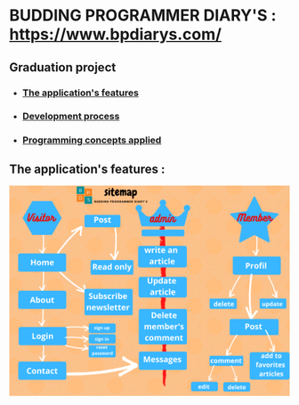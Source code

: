 # BUDDING PROGRAMMER DIARY'S : https://www.bpdiarys.com/
## Graduation project 

* ### [The application's features](#the-applications-features-)
* ### [Development process](#development-process-1)	
* ### [Programming concepts applied](#programming-concepts-applied-1)

## The application's features :
![sitemap](sitemap.png)

		






